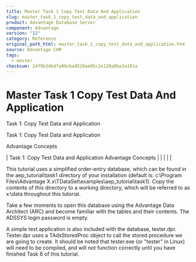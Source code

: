 ```yaml
---
title: Master Task 1 Copy Test Data And Application
slug: master_task_1_copy_test_data_and_application
product: Advantage Database Server
component: Advantage
version: "12"
category: Reference
original_path_html: master_task_1_copy_test_data_and_application.htm
source: Advantage CHM
tags:
  - master
checksum: 24f9b34bd7a99cba0526ae05c2e126a8ba3a181a
---
```


# Master Task 1 Copy Test Data And Application

Task 1: Copy Test Data and Application

Task 1: Copy Test Data and Application

Advantage Concepts

| Task 1: Copy Test Data and Application  Advantage Concepts |  |  |  |  |

This tutorial uses a simplified order-entry database, which can be found in the aep\_tutorial\task1 directory of your installation (default is: c:\Program Files\Advantage X.x\TDataSet\examples\aep\_tutorial\task1). Copy the contents of this directory to a working directory, which will be referred to as x:\data throughout this tutorial.

Take a few moments to open this database using the Advantage Data Architect (ARC) and become familiar with the tables and their contents. The ADSSYS login password is empty.

A simple test application is also included with the database, tester.dpr. Tester.dpr uses a TAdsStoredProc object to call the stored procedure we are going to create. It should be noted that tester.exe (or "tester" in Linux) will need to be compiled, and will not function correctly until you have finished Task 6 of this tutorial.
